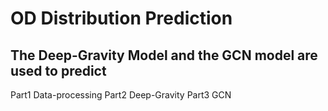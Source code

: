 # OD Distribution Prediction
## The Deep-Gravity Model and the GCN model are used to predict 

Part1 Data-processing
Part2 Deep-Gravity
Part3 GCN
